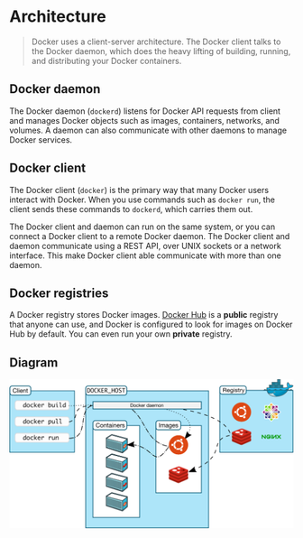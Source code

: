 # Architecture

> Docker uses a client-server architecture. The Docker client talks to the Docker daemon, which does the heavy lifting of building, running, and distributing your Docker containers.

## Docker daemon

The Docker daemon (`dockerd`) listens for Docker API requests from client and manages Docker objects such as images, containers, networks, and volumes. A daemon can also communicate with other daemons to manage Docker services.

## Docker client

The Docker client (`docker`) is the primary way that many Docker users interact with Docker. When you use commands such as `docker run`, the client sends these commands to `dockerd`, which carries them out.

The Docker client and daemon can run on the same system, or you can connect a Docker client to a remote Docker daemon. The Docker client and daemon communicate using a REST API, over UNIX sockets or a network interface. This make Docker client able communicate with more than one daemon.

## Docker registries

A Docker registry stores Docker images. [Docker Hub](https://hub.docker.com) is a **public** registry that anyone can use, and Docker is configured to look for images on Docker Hub by default. You can even run your own **private** registry.

## Diagram

![Docker architecture](assets/architecture.svg)
